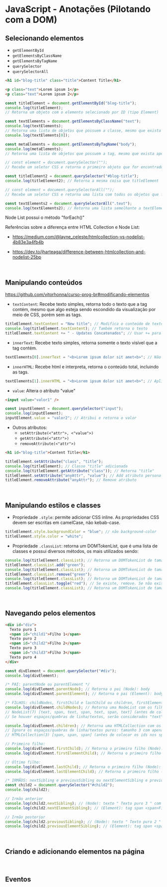 # JavaScript - Anotações (Pilotando com a DOM)

## Selecionando elementos

- `getElementById`
- `getElementsByClassName`
- `getElementsByTagName`
- `querySelector`
- `querySelectorAll`

```html
<h1 id="blog-title" class="title">Content Title</h1>

<p class="text">Lorem ipsum 1</p>
<p class="text">Lorem ipsum 2</p>
```

```js
const titleElement = document.getElementById("blog-title");
console.log(titleElement);
// Retorna um objeto com o elemento selecionado por ID (tipo Element)

const textElements = document.getElementsByClassName("text");
console.log(textElements);
// Retorna uma lista de objetos que possuem a classe, mesmo que exista apenas 1 (tipo HTML Collection)
console.log(textElements[0]);

const metaElements = document.getElementsByTagName("body");
console.log(metaElements);
// Retorna uma lista de objetos que possuem a tag, mesmo que exista apenas 1 (tipo HTML Collection)

// const element = document.querySelector("");
// Recebe um seletor CSS e retorna o primeiro objeto que for encontrado (tipo Element):

const titleElement2 = document.querySelector("#blog-title");
console.log(titleElement2); // Retorna a mesma coisa que titleElement

// const element = document.querySelectorAll("");
// Recebe um seletor CSS e retorna uma lista com todos os objetos que forem encontrados (tipo Node List):

const textElements2 = document.querySelectorAll(".text");
console.log(textElements2); // Retorna uma lista semelhante a textElements, porém Node List
```

Node List possui o método "forEach()"

Referências sobre a diferença entre HTML Collection e Node List:

- https://medium.com/@layne_celeste/htmlcollection-vs-nodelist-4b83e3a4fb4b

- https://dev.to/jharteaga/difference-between-htmlcollection-and-nodelist-25bp

<br>

## Manipulando conteúdos

https://github.com/vitorhonna/curso-prog-br#modificando-elementos

- `textContent`: Recebe texto simples, retorna todo o texto que a tag contém, mesmo que algo esteja sendo escondido da visualização por meio de CSS, porém sem as tags.

```js
titleElement.textContent = "New title"; // Modifica o conteúdo de texto
console.log(titleElement.textContent); // Também retorna o texto
titleElement.textContent += " - Updates Concatenados"; // Usar += para concatenar
```

- `innerText`: Recebe texto simples, retorna somente o texto visível que a tag contém.

```js
textElements[0].innerText = "<b>Lorem ipsum dolor sit amet<b>"; // Não aplica o negrito, mostra como texto puro
```

- `innerHTML`: Recebe html e interpreta, retorna o conteúdo total, incluindo as tags.

```js
textElements[1].innerHTML = "<b>Lorem ipsum dolor sit amet<b>"; // Aplica negrito ao texto
```

- `value`: Altera o atributo "value"

```html
<input value="valor1" />
```

```js
const inputElement = document.querySelector("input");
console.log(inputElement);
inputElement.value = "valor2"; // Atribui e retorna o valor
```

- Outros atributos:
  - `setAttribute(<"attr">, <"value">)`
  - `getAttribute(<"attr">)`
  - `removeAttribute(<"attr">)`

```html
<h1 id="blog-title">Content Title</h1>
```

```js
titleElement.setAttribute("class", "title");
console.log(titleElement); // Classe "title" adicionada
console.log(titleElement.getAttribute("class")); // Retorna "title"
titleElement.setAttribute("anyAttr", "value"); // Add atributo personalizado
titleElement.removeAttribute("anyAttr"); // Remove atributo
```

<br>

## Manipulando estilos e classes

- Propriedade `.style`: permite adicionar CSS inline. As propriedades CSS devem ser escritas em camelCase, não kebab-case.

```js
titleElement.style.backgroundColor = "blue"; // não background-color
titleElement.style.color = "white";
```

- Propriedade `.classList`: retorna um DOMTokenList, que é uma lista de classes e possui diversos métodos, os mais utilizados sendo:

```js
console.log(titleElement.classList); // Retorna um DOMTokenList de tamanho 1, com '0: "title"'
titleElement.classList.add("green");
console.log(titleElement.classList); // Retorna um DOMTokenList de tamanho 2, com '0: "title"' e '1: "green"'
titleElement.classList.remove("green");
console.log(titleElement.classList); // Retorna um DOMTokenList de tamanho 1, com '0: "title"'
titleElement.classList.toggle("red"); // Se existe, remove. Se não existe, adiciona.
console.log(titleElement.classList); // Retorna um DOMTokenList de tamanho 2, com '0: "title"' e '1: "red"'
```

<br>

## Navegando pelos elementos

```html
<div id="div">
  Texto puro 1
  <span id="child1">Filho 1</span>
  Texto puro 2
  <span id="child2">Filho 2</span>
  Texto puro 3
  <span id="child3">Filho 3</span>
  Texto puro 4
</div>
```

```js
const divElement = document.querySelector("#div");
console.log(divElement);

/* PAI: parentNode ou parentElement */
console.log(divElement.parentNode); // Retorna o pai (Node): body
console.log(divElement.parentElement); // Retorna o pai (Element): body

/* FILHOS: childNodes, firstChild e lastChild ou children, firstElementChild e lastElementChild */
console.log(divElement.childNodes); // Retorna uma NodeList com os filhos: tamanho 7 com texts (4) e tags span (3):
// NodeList(7) [text, span, text, span, text, span, text] (antes de colocar os ids nos spans)
// Se houver espaços/quebras de linha/textos, serão considerados "text" na lista de filhos

console.log(divElement.children); // Retorna uma HTMLCollection com os filhos
// Ignora os espaços/quebras de linha/textos puros: tamanho 3 com apenas tags span (3):
// HTMLCollection(3) [span, span, span] (antes de colocar os ids nos spans)

// Primeiro filho:
console.log(divElement.firstChild); // Retorna o primeiro filho (Node): texto " Texto puro 1 " com as quebras de linha
console.log(divElement.firstElementChild); // Retorna o primeiro filho (Element): tag span <span>Filho 1</span>

// Último filho:
console.log(divElement.lastChild); // Retorna o primeiro filho (Node): texto " Texto puro 4 " com as quebras de linha
console.log(divElement.lastElementChild); // Retorna o primeiro filho (Element): tag span <span>Filho 3</span>

/* IRMÃOS: nextSibling e previousSibling ou nextElementSibling e previousElementSibling */
const child2 = document.querySelector("#child2");
console.log(child2);

// Irmão anterior
console.log(child2.nextSibling); // (Node): texto " Texto puro 3 " com as quebras de linha
console.log(child2.nextElementSibling); // (Element): tag span <span>Filho 3</span>

// Irmão posterior
console.log(child2.previousSibling); // (Node): texto " Texto puro 2 " com as quebras de linha
console.log(child2.previousElementSibling); // (Element): tag span <span>Filho 1</span>
```

<br>

## Criando e adicionando elementos na página

<br>

## Eventos
